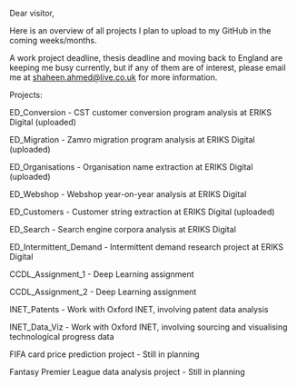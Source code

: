 Dear visitor, 

Here is an overview of all projects I plan to upload to my GitHub in the coming weeks/months. 

A work project deadline, thesis deadline and moving back to England are keeping me busy currently, but if any of them are of interest, please email me at shaheen.ahmed@live.co.uk for more information. 

Projects:

ED_Conversion - CST customer conversion program analysis at ERIKS Digital (uploaded)

ED_Migration - Zamro migration program analysis at ERIKS Digital (uploaded)

ED_Organisations - Organisation name extraction at ERIKS Digital (uploaded)

ED_Webshop - Webshop year-on-year analysis at ERIKS Digital 

ED_Customers - Customer string extraction at ERIKS Digital (uploaded) 

ED_Search - Search engine corpora analysis at ERIKS Digital 

ED_Intermittent_Demand - Intermittent demand research project at ERIKS Digital 

CCDL_Assignment_1 - Deep Learning assignment 

CCDL_Assignment_2 - Deep Learning assignment 

INET_Patents - Work with Oxford INET, involving patent data analysis 

INET_Data_Viz - Work with Oxford INET, involving sourcing and visualising technological progress data

FIFA card price prediction project - Still in planning 

Fantasy Premier League data analysis project - Still in planning 




